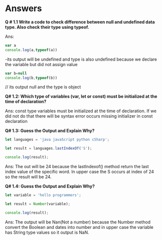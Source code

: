 # Answers
**Q # 1.1 Write a code to check difference between null and undefined data type. Also check their type using typeof.**

Ans: 
```js
var a
console.log(a,typeof(a))
```
-its output will be undefined and type is also undefined because we declare the variable but did not assign value
```js
var b=null
console.log(b,typeof(b))
```
// its output null and the type is object

**Q# 1.2: Which type of variables (var, let or const) must be initialized at the time of declaration?**

Ans: const type variables must be initialized at the time of declaration. If we did not do that there will be syntax error occurs missing initializer in const declaration

**Q# 1.3: Guess the Output and Explain Why?**
```js
let languages = 'java javaScript python cSharp';

let result = languages.lastIndexOf('S');

console.log(result);
```
Ans: The out will be 24 because the lastIndexof() method return the last index value of the specific word. In upper case the S occurs at index of 24 so the result will be 24.

**Q# 1.4: Guess the Output and Explain Why?**
```js
let variable = 'hello programmers';

let result = Number(variable);

console.log(result);
```
Ans: The output will be Nan(Not a number) because the Number method convert the Boolean and dates into number and in upper case the variable has String type values so it output is NaN.


